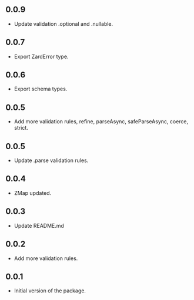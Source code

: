 ## 0.0.9

- Update validation .optional and .nullable.

## 0.0.7

- Export ZardError type.

## 0.0.6

- Export schema types.

## 0.0.5

- Add more validation rules, refine, parseAsync, safeParseAsync, coerce, strict.

## 0.0.5

- Update .parse validation rules.

## 0.0.4

- ZMap updated.

## 0.0.3

- Update README.md

## 0.0.2

- Add more validation rules.

## 0.0.1

- Initial version of the package.
